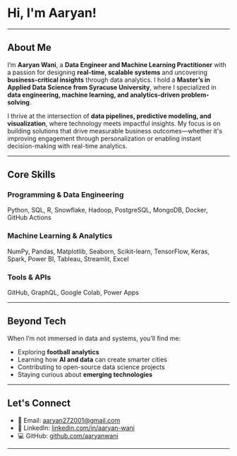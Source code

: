 
# Hi, I'm Aaryan!

---

## About Me

I’m **Aaryan Wani**, a **Data Engineer and Machine Learning Practitioner** with a passion for designing **real-time, scalable systems** and uncovering **business-critical insights** through data analytics. I hold a **Master’s in Applied Data Science from Syracuse University**, where I specialized in **data engineering, machine learning, and analytics-driven problem-solving**.

I thrive at the intersection of **data pipelines, predictive modeling, and visualization**, where technology meets impactful insights. My focus is on building solutions that drive measurable business outcomes—whether it's improving engagement through personalization or enabling instant decision-making with real-time analytics.

---

## Core Skills

### Programming & Data Engineering
Python, SQL, R, Snowflake, Hadoop, PostgreSQL, MongoDB, Docker, GitHub Actions

### Machine Learning & Analytics
NumPy, Pandas, Matplotlib, Seaborn, Scikit-learn, TensorFlow, Keras, Spark, Power BI, Tableau, Streamlit, Excel

### Tools & APIs
GitHub, GraphQL, Google Colab, Power Apps

---

## Beyond Tech

When I’m not immersed in data and systems, you’ll find me:
- Exploring **football analytics**
- Learning how **AI and data** can create smarter cities
- Contributing to open-source data science projects
- Staying curious about **emerging technologies**

---

## Let's Connect

- 📧 Email: aaryan272001@gmail.com
- 🔗 LinkedIn: [linkedin.com/in/aaryan-wani](https://www.linkedin.com/in/aaryan-wani/)
- 💻 GitHub: [github.com/aaryanwani](https://github.com/aaryanwani)

---
